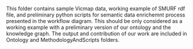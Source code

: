 This folder contains sample Vicmap data, working example of SMURF rdf file, and preliminary python scripts for semantic data enrichemnt process presented in the workflow diagram. This should be only considered as a working example with a preliminary version of our ontology and the knowledge graph. The output and contribution of our work are included in Ontology and MethodologyAndScripts folders.   
